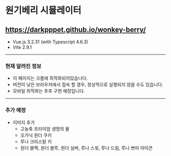 # 원기베리 시뮬레이터

## https://darkpppet.github.io/wonkey-berry/

* Vue.js 3.2.31 (with Typescript 4.6.3)
* Vite 2.9.1

---

### 현재 알려진 정보
- 이 페이지는 크롬에 최적화되어있습니다.
- 버전이 낮은 브라우저에서 접속 할 경우, 정상적으로 실행되지 않을 수도 있습니다.
- 모바일 최적화는 추후 구현 예정입니다.

---

### 추가 예정
- 이미지 추가
  + 고농축 프리미엄 생명의 물
  + 오가닉 원더 쿠키
  + 루나 크리스탈 키
  + 원더 블랙, 원더 블루, 원더 실버, 루나 스윗, 루나 드림, 루나 쁘띠 아이콘
